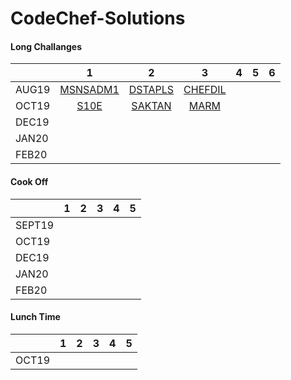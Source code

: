 # CodeChef-Solutions

#### Long Challanges
|               | 1             | 2             | 3             | 4             | 5             | 6             |
| ------------- |:-------------:|:-------------:|:-------------:|:-------------:|:-------------:|:-------------:|
| AUG19         | [MSNSADM1](https://github.com/vinaysomawat/CodeChef-Solutions/blob/master/Long/08_19/MSNSADM1.cpp)  | [DSTAPLS](https://github.com/vinaysomawat/CodeChef-Solutions/blob/master/Long/08_19/DSTAPLS.cpp)       | [CHEFDIL](https://github.com/vinaysomawat/CodeChef-Solutions/blob/master/Long/08_19/CHEFDIL.cpp) |               |               |               |
| OCT19         |    [S10E]()           |      [SAKTAN]()         |       [MARM]()        |               |               |               |
| DEC19         |               |               |               |               |               |               |
| JAN20         |               |               |               |               |               |               |
| FEB20         |               |               |               |               |               |               |

#### Cook Off
|               | 1             | 2             | 3             | 4             | 5             | 
| ------------- |:-------------:|:-------------:|:-------------:|:-------------:|:-------------:|
| SEPT19        |               |               |               |               |               | 
| OCT19         |               |               |               |               |               | 
| DEC19         |               |               |               |               |               | 
| JAN20         |               |               |               |               |               | 
| FEB20         |               |               |               |               |               | 

#### Lunch Time
|               | 1             | 2             | 3             | 4             | 5             |
| ------------- |:-------------:|:-------------:|:-------------:|:-------------:|:-------------:|
| OCT19         |               |               |               |               |               |
